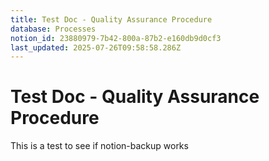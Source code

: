 ```yaml
---
title: Test Doc - Quality Assurance Procedure
database: Processes
notion_id: 23880979-7b42-800a-87b2-e160db9d0cf3
last_updated: 2025-07-26T09:58:58.286Z
---
```


# Test Doc - Quality Assurance Procedure


This is a test to see if notion-backup works


